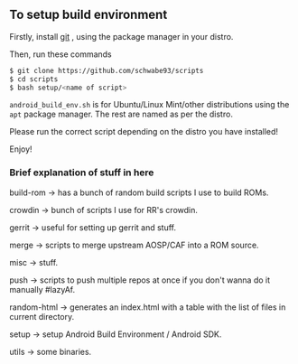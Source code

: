 
## To setup build environment

Firstly, install [git](https://git-scm.com/book/en/v2/Getting-Started-Installing-Git) , using the package manager in your distro.

Then, run these commands

```bash
$ git clone https://github.com/schwabe93/scripts
$ cd scripts
$ bash setup/<name of script>
```

`android_build_env.sh` is for Ubuntu/Linux Mint/other distributions using the `apt` package manager.
The rest are named as per the distro.

Please run the correct script depending on the distro you have installed!

Enjoy!

### Brief explanation of stuff in here

build-rom -> has a bunch of random build scripts I use to build ROMs.

crowdin -> bunch of scripts I use for RR's crowdin.

gerrit -> useful for setting up gerrit and stuff.

merge -> scripts to merge upstream AOSP/CAF into a ROM source.

misc -> stuff.

push -> scripts to push multiple repos at once if you don't wanna do it manually #lazyAf.

random-html -> generates an index.html with a table with the list of files in current directory.

setup -> setup Android Build Environment / Android SDK.

utils -> some binaries.
